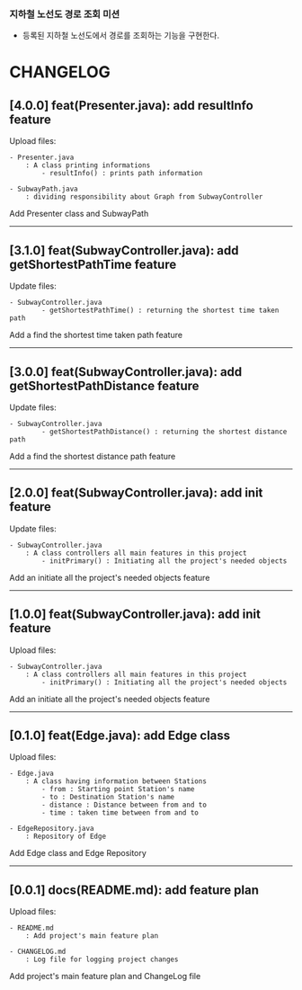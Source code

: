 ### 지하철 노선도 경로 조회 미션
- 등록된 지하철 노선도에서 경로를 조회하는 기능을 구현한다.

# CHANGELOG


## [4.0.0] feat(Presenter.java): add resultInfo feature

Upload files:

    - Presenter.java
        : A class printing informations
            - resultInfo() : prints path information

    - SubwayPath.java
        : dividing responsibility about Graph from SubwayController

Add Presenter class and SubwayPath

---

## [3.1.0] feat(SubwayController.java): add getShortestPathTime feature

Update files:

    - SubwayController.java
            - getShortestPathTime() : returning the shortest time taken path

Add a find the shortest time taken path feature

---

## [3.0.0] feat(SubwayController.java): add getShortestPathDistance feature

Update files:

    - SubwayController.java
            - getShortestPathDistance() : returning the shortest distance path

Add a find the shortest distance path feature

---

## [2.0.0] feat(SubwayController.java): add init feature

Update files:

    - SubwayController.java
        : A class controllers all main features in this project
            - initPrimary() : Initiating all the project's needed objects

Add an initiate all the project's needed objects feature

---

## [1.0.0] feat(SubwayController.java): add init feature

Upload files:

    - SubwayController.java
        : A class controllers all main features in this project
            - initPrimary() : Initiating all the project's needed objects

Add an initiate all the project's needed objects feature

---

## [0.1.0] feat(Edge.java): add Edge class

Upload files:

    - Edge.java
        : A class having information between Stations
            - from : Starting point Station's name
            - to : Destination Station's name
            - distance : Distance between from and to
            - time : taken time between from and to

    - EdgeRepository.java
        : Repository of Edge

Add Edge class and Edge Repository

---

## [0.0.1] docs(README.md): add feature plan

Upload files:

    - README.md
        : Add project's main feature plan

    - CHANGELOG.md
        : Log file for logging project changes

Add project's main feature plan and ChangeLog file
